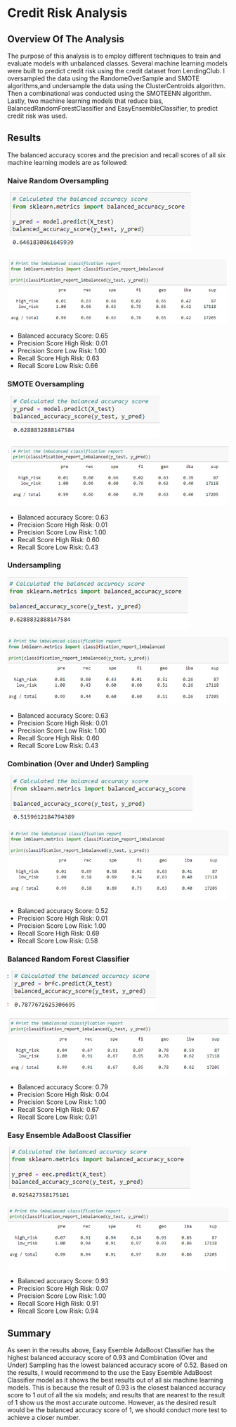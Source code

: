 # Credit Risk Analysis

## Overview Of The Analysis

The purpose of this analysis is to employ different techniques to train and evaluate models with unbalanced classes. Several machine learning models were built to predict credit risk using the credit dataset from LendingClub. I oversampled the data using the RandomeOverSample and SMOTE algorithms,and undersample the data using the ClusterCentroids algorithm. Then a combinational was conducted using the SMOTEENN algorithm. Lastly, two machine learning models that reduce bias, BalancedRandomForestClassifier and EasyEnsembleClassifier, to predict credit risk was used.


## Results

The balanced accuracy scores and the precision and recall scores of all six machine learning models are as followed:
 
### Naive Random Oversampling
 
 ![Naive Random Oversampling_balanced](https://github.com/nyoung246/Credit_Risk_Analysis/blob/main/Resources/Naive%20Random%20Oversampling_balanced.PNG)

 ![Naive Random Oversampling](https://github.com/nyoung246/Credit_Risk_Analysis/blob/main/Resources/Naive%20Random%20Oversampling.PNG)
 
* Balanced accuracy Score: 0.65
* Precision Score High Risk: 0.01
* Precision Score Low Risk: 1.00
* Recall Score High Risk: 0.63
* Recall Score Low Risk: 0.66
 
 
### SMOTE Oversampling
 
  ![SMOTE Oversampling_balanced](https://github.com/nyoung246/Credit_Risk_Analysis/blob/main/Resources/SMOTE%20Oversampling_balanced.PNG)

  ![SMOTE Oversampling](https://github.com/nyoung246/Credit_Risk_Analysis/blob/main/Resources/SMOTE%20Oversampling.PNG)
  
* Balanced accuracy Score: 0.63
* Precision Score High Risk: 0.01
* Precision Score Low Risk: 1.00
* Recall Score High Risk: 0.60
* Recall Score Low Risk: 0.43
 
 
### Undersampling
 
  ![Undersampling_balanced](https://github.com/nyoung246/Credit_Risk_Analysis/blob/main/Resources/Undersampling_balanced.PNG)

  ![Undersampling](https://github.com/nyoung246/Credit_Risk_Analysis/blob/main/Resources/Undersampling.PNG) 
  
* Balanced accuracy Score: 0.63
* Precision Score High Risk: 0.01
* Precision Score Low Risk: 1.00
* Recall Score High Risk: 0.60
* Recall Score Low Risk: 0.43 
 
 
### Combination (Over and Under) Sampling
 
  ![Combination (Over and Under) Sampling_balanced](https://github.com/nyoung246/Credit_Risk_Analysis/blob/main/Resources/Combination%20(Over%20and%20Under)%20Sampling_balanced.PNG) 
  
![Combination (Over and Under) Sampling](https://github.com/nyoung246/Credit_Risk_Analysis/blob/main/Resources/Combination%20(Over%20and%20Under)%20Sampling.PNG)


* Balanced accuracy Score: 0.52
* Precision Score High Risk: 0.01
* Precision Score Low Risk: 1.00
* Recall Score High Risk: 0.69
* Recall Score Low Risk: 0.58
 
 
### Balanced Random Forest Classifier
 
  ![Balanced Random Forest Classifier_balanced](https://github.com/nyoung246/Credit_Risk_Analysis/blob/main/Resources/Balanced%20Random%20Forest%20Classifier_balanced.PNG) 

  ![Balanced Random Forest Classifier](https://github.com/nyoung246/Credit_Risk_Analysis/blob/main/Resources/Balanced%20Random%20Forest%20Classifier.PNG)
  
* Balanced accuracy Score: 0.79 
* Precision Score High Risk: 0.04
* Precision Score Low Risk: 1.00
* Recall Score High Risk: 0.67
* Recall Score Low Risk: 0.91
 
 
### Easy Ensemble AdaBoost Classifier
 
  ![Easy Ensemble AdaBoost Classifier_balanced](https://github.com/nyoung246/Credit_Risk_Analysis/blob/main/Resources/Easy%20Ensemble%20AdaBoost%20Classifier_balanced.PNG)

  ![Easy Ensemble AdaBoost Classifier](https://github.com/nyoung246/Credit_Risk_Analysis/blob/main/Resources/Easy%20Ensemble%20AdaBoost%20Classifier.PNG)
  
* Balanced accuracy Score: 0.93
* Precision Score High Risk: 0.07
* Precision Score Low Risk: 1.00
* Recall Score High Risk: 0.91
* Recall Score Low Risk: 0.94
  
  

## Summary

As seen in the results above, Easy Esemble AdaBoost Classifier has the highest balanced accuracy score of 0.93 and Combination (Over and Under) Sampling has the lowest balanced accuracy score of 0.52. Based on the results, I would recommend to the use the Easy Esemble AdaBoost Classifier model as it shows the best results out of all six machine learning models. This is because the result of 0.93 is the closest balanced accuracy score to 1 out of all the six models; and results that are nearest to the result of 1 show us the most accurate outcome. However, as the desired result would be the balanced accuracy score of 1, we should conduct more test to achieve a closer number.
